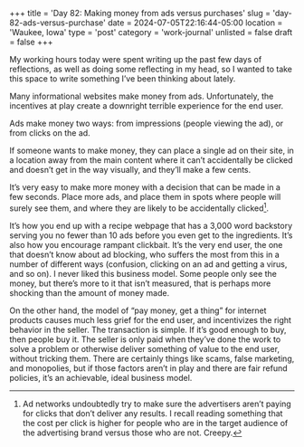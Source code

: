 +++
title = 'Day 82: Making money from ads versus purchases'
slug = 'day-82-ads-versus-purchase'
date = 2024-07-05T22:16:44-05:00
location = 'Waukee, Iowa'
type = 'post'
category = 'work-journal'
unlisted = false
draft = false
+++

My working hours today were spent writing up the past few days of reflections, as well as doing some reflecting in my head, so I wanted to take this space to write something I’ve been thinking about lately.

Many informational websites make money from ads. Unfortunately, the incentives at play create a downright terrible experience for the end user.

Ads make money two ways: from impressions (people viewing the ad), or from clicks on the ad.

If someone wants to make money, they can place a single ad on their site, in a location away from the main content where it can’t accidentally be clicked and doesn’t get in the way visually, and they’ll make a few cents.

It’s very easy to make more money with a decision that can be made in a few seconds. Place more ads, and place them in spots where people will surely see them, and where they are likely to be accidentally clicked[^1].

[^1]: Ad networks undoubtedly try to make sure the advertisers aren’t paying for clicks that don’t deliver any results. I recall reading something that the cost per click is higher for people who are in the target audience of the advertising brand versus those who are not. Creepy.

It’s how you end up with a recipe webpage that has a 3,000 word backstory serving you no fewer than 10 ads before you even get to the ingredients. It’s also how you encourage rampant clickbait. It’s the very end user, the one that doesn’t know about ad blocking, who suffers the most from this in a number of different ways (confusion, clicking on an ad and getting a virus, and so on). I never liked this business model. Some people only see the money, but there’s more to it that isn’t measured, that is perhaps more shocking than the amount of money made.

On the other hand, the model of “pay money, get a thing” for internet products causes much less grief for the end user, and incentivizes the right behavior in the seller. The transaction is simple. If it’s good enough to buy, then people buy it. The seller is only paid when they’ve done the work to solve a problem or otherwise deliver something of value to the end user, without tricking them. There are certainly things like scams, false marketing, and monopolies, but if those factors aren’t in play and there are fair refund policies, it’s an achievable, ideal business model.
